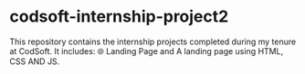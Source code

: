 # codsoft-internship-project2
This repository contains the internship projects completed during my tenure at CodSoft. It includes: 🌐 Landing Page  and A landing page using HTML, CSS AND JS.
